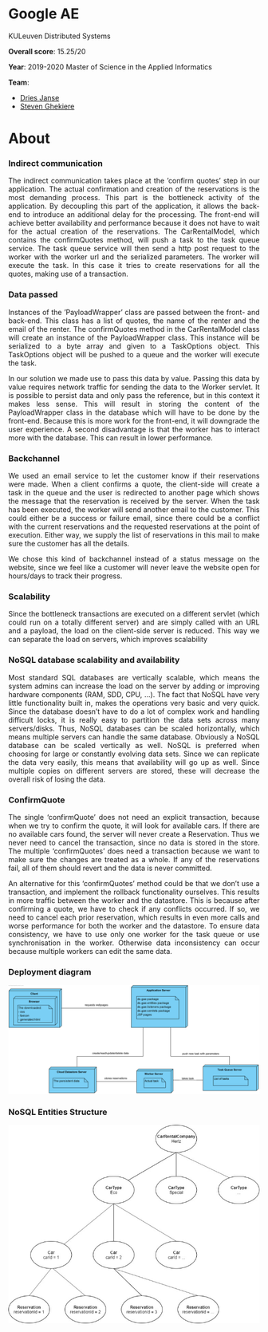 # Google AE
KULeuven Distributed Systems

**Overall score**: 15.25/20

**Year**: 2019-2020 Master of Science in the Applied Informatics

**Team**:
* [Dries Janse](https://github.com/r0627054)
* [Steven Ghekiere](https://github.com/StevenGhe)

# About

### Indirect communication

<p align="justify">
The indirect communication takes place at the ’confirm quotes’ step in our application. The
actual confirmation and creation of the reservations is the most demanding process. This part is
the bottleneck activity of the application. By decoupling this part of the application, it allows
the back-end to introduce an additional delay for the processing. The front-end will achieve
better availability and performance because it does not have to wait for the actual creation of the
reservations. The CarRentalModel, which contains the confirmQuotes method, will push a task to
the task queue service. The task queue service will then send a http post request to the worker
with the worker url and the serialized parameters. The worker will execute the task. In this case it
tries to create reservations for all the quotes, making use of a transaction.
</p>

### Data passed

<p align="justify">
Instances of the ’PayloadWrapper’ class are passed between the front- and back-end. This class has
a list of quotes, the name of the renter and the email of the renter. The confirmQuotes method in
the CarRentalModel class will create an instance of the PayloadWrapper class. This instance will
be serialized to a byte array and given to a TaskOptions object. This TaskOptions object will be
pushed to a queue and the worker will execute the task.
</p>
  
<p align="justify">
In our solution we made use to pass this data by value. Passing this data by value requires
network traffic for sending the data to the Worker servlet. It is possible to persist data and only
pass the reference, but in this context it makes less sense. This will result in storing the content of
the PayloadWrapper class in the database which will have to be done by the front-end. Because
this is more work for the front-end, it will downgrade the user experience. A second disadvantage
is that the worker has to interact more with the database. This can result in lower performance.
</p>

### Backchannel

<p align="justify">
We used an email service to let the customer know if their reservations were made. When a
client confirms a quote, the client-side will create a task in the queue and the user is redirected
to another page which shows the message that the reservation is received by the server. When
the task has been executed, the worker will send another email to the customer. This could either
be a success or failure email, since there could be a conflict with the current reservations and the
requested reservations at the point of execution. Either way, we supply the list of reservations in
this mail to make sure the customer has all the details.
</p>

<p align="justify">
We chose this kind of backchannel instead of a status message on the website, since we feel
like a customer will never leave the website open for hours/days to track their progress.
</p>

### Scalability

<p align="justify">
Since the bottleneck transactions are executed on a different servlet (which could run on a totally
different server) and are simply called with an URL and a payload, the load on the client-side
server is reduced. This way we can separate the load on servers, which improves scalability
</p>

### NoSQL database scalability and availability

<p align="justify">
Most standard SQL databases are vertically scalable, which means the system admins can increase
the load on the server by adding or improving hardware components (RAM, SDD, CPU, ...). The
fact that NoSQL have very little functionality built in, makes the operations very basic and very
quick. Since the database doesn’t have to do a lot of complex work and handling difficult locks, it
is really easy to partition the data sets across many servers/disks. Thus, NoSQL databases can
be scaled horizontally, which means multiple servers can handle the same database. Obviously a
NoSQL database can be scaled vertically as well. NoSQL is preferred when choosing for large or
constantly evolving data sets.
Since we can replicate the data very easily, this means that availability will go up as well. Since
multiple copies on different servers are stored, these will decrease the overall risk of losing the data.
</p>

### ConfirmQuote

<p align="justify">
The single ‘confirmQuote’ does not need an explicit transaction, because when we try to confirm
the quote, it will look for available cars. If there are no available cars found, the server will never
create a Reservation. Thus we never need to cancel the transaction, since no data is stored in the
store. The multiple ‘confirmQuotes’ does need a transaction because we want to make sure the
changes are treated as a whole. If any of the reservations fail, all of them should revert and the
data is never committed.
</p>

<p align="justify">
An alternative for this ‘confirmQuotes’ method could be that we don’t use a transaction, and
implement the rollback functionality ourselves. This results in more traffic between the worker
and the datastore. This is because after confirming a quote, we have to check if any conflicts
occurred. If so, we need to cancel each prior reservation, which results in even more calls and
worse performance for both the worker and the datastore. To ensure data consistency, we have
to use only one worker for the task queue or use synchronisation in the worker. Otherwise data
inconsistency can occur because multiple workers can edit the same data.
</p>
  
### Deployment diagram

<p align="center"><img src="report/GAE_opdracht_2_deployment.png" ></p>

### NoSQL Entities Structure
<p align="center"><img src="report/GAE_opdracht_2_structure.jpg" ></p>

  
